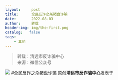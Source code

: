 ```yaml
---
layout:     post
title:      全民反诈之杀猪盘诈骗
date:       2022-08-03
author:     转载
header-img: img/the-first.png
catalog:   false
tags:
    - 其他
---
```


<blockquote><p>转载：清远市反诈骗中心<br>
来源：微信公众号</p></blockquote>

![]({{site.baseurl}}/postimg/3CxTSiafadcicBUxjRxLOMGLRDgdZTJqibyOicSkicNrGAHF0D2qdEbOGatClNVLnJd2GGicqBmkkKhmibk865md5lU1A.jpeg)
#全民反诈之杀猪盘诈骗
原创**清远市反诈骗中心**发表于

